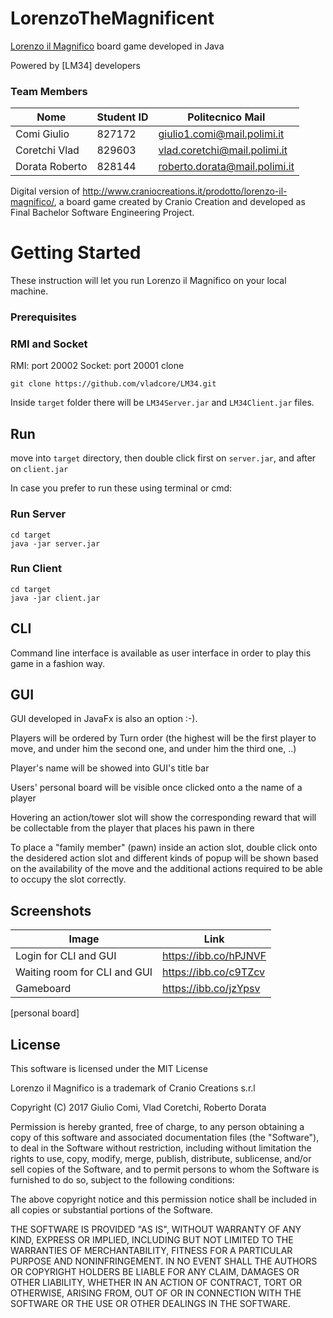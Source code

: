 # LorenzoTheMagnificent
[Lorenzo il Magnifico](http://www.craniocreations.it/prodotto/lorenzo-il-magnifico/) board game developed in Java

Powered by [LM34] developers

### Team Members
Nome			|Student ID	|Politecnico Mail
----------------|-----------|----------------
Comi Giulio		|827172		|giulio1.comi@mail.polimi.it
Coretchi Vlad	|829603		|vlad.coretchi@mail.polimi.it
Dorata Roberto	|828144		|roberto.dorata@mail.polimi.it

Digital version of http://www.craniocreations.it/prodotto/lorenzo-il-magnifico/, a board game created by Cranio Creation and developed as Final Bachelor Software Engineering Project.

# Getting Started

These instruction will let you run Lorenzo il Magnifico on your local machine. 

### Prerequisites 

### RMI and Socket
RMI: port 20002
Socket: port 20001
clone 

```
git clone https://github.com/vladcore/LM34.git
```

Inside `target` folder there will be `LM34Server.jar` and `LM34Client.jar` files.

## Run 

move into `target` directory, then double click first on `server.jar`, and after on `client.jar`

In case you prefer to run these using terminal or cmd:

### Run Server

```
cd target
java -jar server.jar
```
### Run Client

```
cd target
java -jar client.jar

```
## CLI
Command line interface is available as user interface in order to play this game in a fashion way.

## GUI

GUI developed in JavaFx is also an option :-).

Players will be ordered by Turn order (the highest will be the first player to move, and under him the second one, and under him the third one, ..) 

Player's name will be showed into GUI's title bar 

Users' personal board will be visible once clicked onto a the name of a player

Hovering an action/tower slot will show the corresponding reward that will be collectable from the player that places his pawn in there  

To place a "family member" (pawn) inside an action slot, double click onto the desidered action slot and different kinds of popup  will be shown based on the availability of the move and the additional actions required to be able to occupy the slot correctly.

## Screenshots
Image           | Link
----------------|-----------
Login for CLI and GUI | https://ibb.co/hPJNVF
Waiting room for CLI and GUI |https://ibb.co/c9TZcv
Gameboard | https://ibb.co/jzYpsv


[personal board] 

## License

This software is licensed under the MIT License

Lorenzo il Magnifico is a trademark of Cranio Creations s.r.l

Copyright (C) 2017 Giulio Comi, Vlad Coretchi, Roberto Dorata 

Permission is hereby granted, free of charge, to any person obtaining a copy
of this software and associated documentation files (the "Software"), to deal
in the Software without restriction, including without limitation the rights
to use, copy, modify, merge, publish, distribute, sublicense, and/or sell
copies of the Software, and to permit persons to whom the Software is
furnished to do so, subject to the following conditions:


The above copyright notice and this permission notice shall be included in
all copies or substantial portions of the Software.


THE SOFTWARE IS PROVIDED "AS IS", WITHOUT WARRANTY OF ANY KIND, EXPRESS OR
IMPLIED, INCLUDING BUT NOT LIMITED TO THE WARRANTIES OF MERCHANTABILITY,
FITNESS FOR A PARTICULAR PURPOSE AND NONINFRINGEMENT.  IN NO EVENT SHALL THE
AUTHORS OR COPYRIGHT HOLDERS BE LIABLE FOR ANY CLAIM, DAMAGES OR OTHER
LIABILITY, WHETHER IN AN ACTION OF CONTRACT, TORT OR OTHERWISE, ARISING FROM,
OUT OF OR IN CONNECTION WITH THE SOFTWARE OR THE USE OR OTHER DEALINGS IN
THE SOFTWARE.



